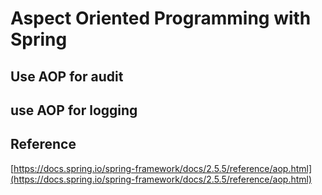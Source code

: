 # Aspect Oriented Programming with Spring

## Use AOP for audit

## use AOP for logging

## Reference
[https://docs.spring.io/spring-framework/docs/2.5.5/reference/aop.html](https://docs.spring.io/spring-framework/docs/2.5.5/reference/aop.html)